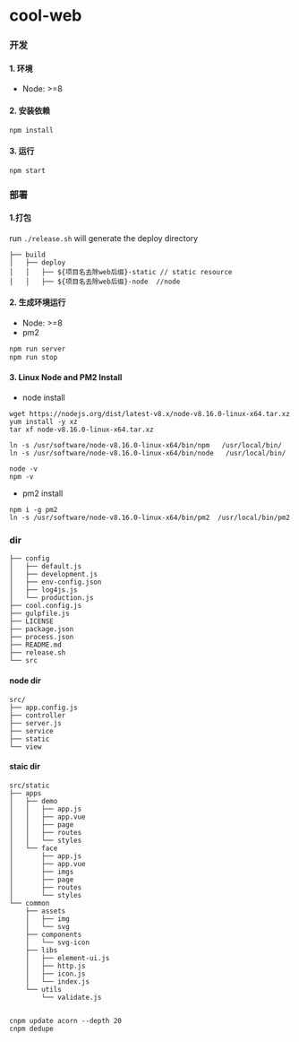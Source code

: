 # cool-web


### 开发

#### 1. 环境

- Node: >=8

#### 2.  安装依赖

```
npm install
```

#### 3. 运行

```
npm start

```

### 部署

#### 1.打包

run `./release.sh` will generate the deploy directory

	├── build
	│   ├── deploy
	│   │   ├── ${项目名去除web后缀}-static // static resource
	│   │   ├── ${项目名去除web后缀}-node  //node 


#### 2. 生成环境运行

- Node: >=8
- pm2

```bash
npm run server
npm run stop
```

#### 3. Linux Node and PM2 Install

- node install

```
wget https://nodejs.org/dist/latest-v8.x/node-v8.16.0-linux-x64.tar.xz
yum install -y xz
tar xf node-v8.16.0-linux-x64.tar.xz

ln -s /usr/software/node-v8.16.0-linux-x64/bin/npm   /usr/local/bin/ 
ln -s /usr/software/node-v8.16.0-linux-x64/bin/node   /usr/local/bin/

node -v
npm -v

```

- pm2 install

```
npm i -g pm2 
ln -s /usr/software/node-v8.16.0-linux-x64/bin/pm2  /usr/local/bin/pm2
```

### dir
	├── config
	│   ├── default.js
	│   ├── development.js
	│   ├── env-config.json
	│   ├── log4js.js
	│   └── production.js
	├── cool.config.js
	├── gulpfile.js
	├── LICENSE
	├── package.json
	├── process.json
	├── README.md
	├── release.sh
	└── src


#### node dir
	src/
	├── app.config.js
	├── controller
	├── server.js
	├── service
	├── static
	└── view

####  staic dir
	src/static
	├── apps
	│   ├── demo
	│   │   ├── app.js
	│   │   ├── app.vue
	│   │   ├── page
	│   │   ├── routes
	│   │   └── styles
	│   └── face
	│       ├── app.js
	│       ├── app.vue
	│       ├── imgs
	│       ├── page
	│       ├── routes
	│       └── styles
	└── common
		├── assets
		│   ├── img
		│   └── svg
		├── components
		│   └── svg-icon
		├── libs
		│   ├── element-ui.js
		│   ├── http.js
		│   ├── icon.js
		│   └── index.js
		└── utils
			└── validate.js

		
	cnpm update acorn --depth 20
	cnpm dedupe
